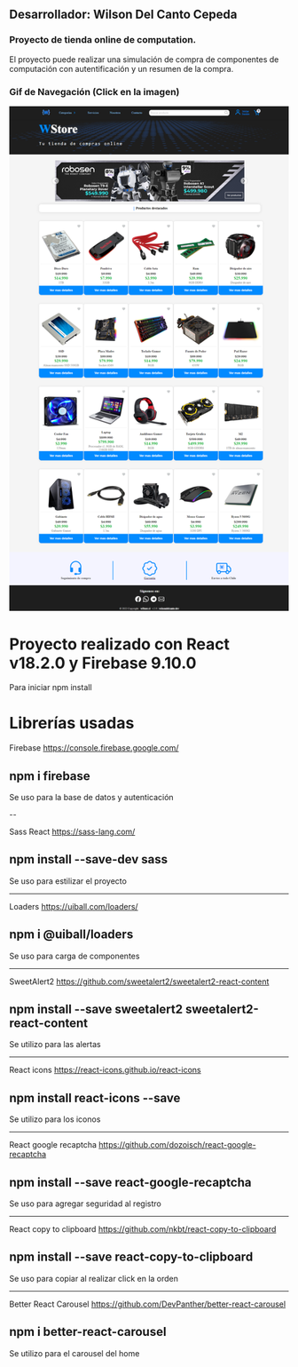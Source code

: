 ## Desarrollador: Wilson Del Canto Cepeda

### Proyecto de tienda online de computation.

El proyecto puede realizar una simulación de compra de componentes de computación
con autentificación y un resumen de la compra.

### Gif de Navegación (Click en la imagen)

[![Click Me](https://github.com/wdelcant/wdelcant-app/raw/main/public/assets/images/fullscreen.png)](https://youtu.be/yGG9DDP0N4E)

# Proyecto realizado con React v18.2.0 y Firebase 9.10.0

Para iniciar
npm install

# Librerías usadas

Firebase
https://console.firebase.google.com/

## npm i firebase

Se uso para la base de datos y autenticación

--

Sass React
https://sass-lang.com/

## npm install --save-dev sass

Se uso para estilizar el proyecto

---

Loaders
https://uiball.com/loaders/

## npm i @uiball/loaders

Se uso para carga de componentes

---

SweetAlert2
https://github.com/sweetalert2/sweetalert2-react-content

## npm install --save sweetalert2 sweetalert2-react-content

Se utilizo para las alertas

---

React icons
https://react-icons.github.io/react-icons

## npm install react-icons --save

Se utilizo para los iconos

---

React google recaptcha
https://github.com/dozoisch/react-google-recaptcha

## npm install --save react-google-recaptcha

Se uso para agregar seguridad al registro

---

React copy to clipboard
https://github.com/nkbt/react-copy-to-clipboard

## npm install --save react-copy-to-clipboard

Se uso para copiar al realizar click en la orden

---

Better React Carousel
https://github.com/DevPanther/better-react-carousel

## npm i better-react-carousel

Se utilizo para el carousel del home
